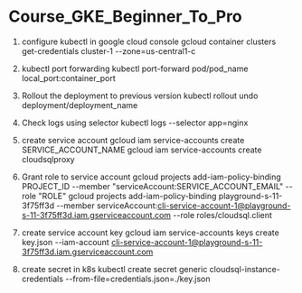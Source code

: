 # Course_GKE_Beginner_To_Pro
1. configure kubectl in google cloud console
    gcloud container clusters get-credentials cluster-1 --zone=us-central1-c
2. kubectl port forwarding
    kubectl port-forward pod/pod_name local_port:container_port
3. Rollout the deployment to previous version
    kubectl rollout undo deployment/deployment_name
4. Check logs using selector
    kubectl logs --selector app=nginx

5. create service account
    gcloud iam service-accounts create SERVICE_ACCOUNT_NAME
    gcloud iam service-accounts create cloudsqlproxy
6. Grant role to service account
    gcloud projects add-iam-policy-binding PROJECT_ID --member "serviceAccount:SERVICE_ACCOUNT_EMAIL" --role "ROLE"
    gcloud projects add-iam-policy-binding playground-s-11-3f75ff3d  --member serviceAccount:cli-service-account-1@playground-s-11-3f75ff3d.iam.gserviceaccount.com --role roles/cloudsql.client
7. create service account key
    gcloud iam service-accounts keys create key.json --iam-account cli-service-account-1@playground-s-11-3f75ff3d.iam.gserviceaccount.com

8. create secret in k8s
    kubectl create secret generic cloudsql-instance-credentials --from-file=credentials.json=./key.json
